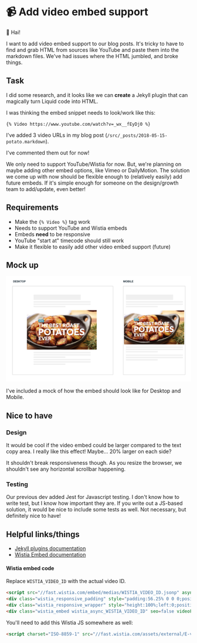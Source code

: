 # 📹 Add video embed support

👋 Hai!

I want to add video embed support to our blog posts. It's tricky to have to find and grab HTML from sources like YouTube and paste them into the markdown files. We've had issues where the HTML jumbled, and broke things.


## Task

I did some research, and it looks like we can **create** a Jekyll plugin that can magically turn Liquid code into HTML.

I was thinking the embed snippet needs to look/work like this:

```
{% Video https://www.youtube.com/watch?v=_wx__fEyDj0 %}
```

I've added 3 video URLs in my blog post (`/src/_posts/2018-05-15-potato.markdown`).

I've commented them out for now!

We only need to support YouTube/Wistia for now. But, we're planning on maybe adding other embed options, like Vimeo or DailyMotion. The solution we come up with now should be flexible enough to (relatively easily) add future embeds. If it's simple enough for someone on the design/growth team to add/update, even better!


## Requirements
* Make the `{% Video %}` tag work
* Needs to support YouTube and Wistia embeds
* Embeds **need** to be responsive
* YouTube "start at" timecode should still work
* Make it flexible to easily add other video embed support (future)



## Mock up

![mockup](./images/video-embed-mockup.png)

I've included a mock of how the embed should look like for Desktop and Mobile.



## Nice to have

### Design

It would be cool if the video embed could be larger compared to the text copy area. I really like this effect! Maybe… 20% larger on each side?

It shouldn't break responsiveness though. As you resize the browser, we shouldn't see any horizontal scrollbar happening.


### Testing

Our previous dev added Jest for Javascript testing. I don't know how to write test, but I know how important they are. If you write out a JS-based solution, it would be nice to include some tests as well. Not necessary, but definitely nice to have!


## Helpful links/things

* [Jekyll plugins documentation](https://jekyllrb.com/docs/plugins/)
* [Wistia Embed documentation](https://wistia.com/support/developers/async-embeds)


#### Wistia embed code

Replace `WISTIA_VIDEO_ID` with the actual video ID.

```html
<script src="//fast.wistia.com/embed/medias/WISTIA_VIDEO_ID.jsonp" async></script>
<div class="wistia_responsive_padding" style="padding:56.25% 0 0 0;position:relative;">
<div class="wistia_responsive_wrapper" style="height:100%;left:0;position:absolute;top:0;width:100%;">
<div class="wistia_embed wistia_async_WISTIA_VIDEO_ID" seo=false videoFoam=true" style="height:100%;width:100%">&nbsp;</div></div></div>
```

You'll need to add this Wistia JS somewhere as well:

```html
<script charset="ISO-8859-1" src="//fast.wistia.com/assets/external/E-v1.js" async></script>
```
